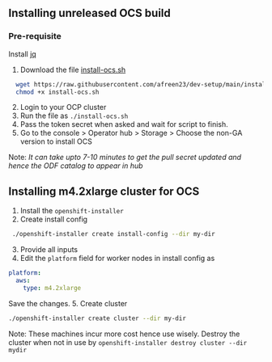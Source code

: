 ## Installing unreleased OCS build

### Pre-requisite
Install [jq](https://stedolan.github.io/jq/)

1. Download the file [install-ocs.sh](https://github.com/afreen23/dev-setup/blob/main/install-ocs.sh)
  ```bash
    wget https://raw.githubusercontent.com/afreen23/dev-setup/main/install-ocs.sh
    chmod +x install-ocs.sh
  ```
2. Login to your OCP cluster
3. Run the file as `./install-ocs.sh`
4. Pass the token secret when asked and wait for script to finish.
5. Go to the console > Operator hub > Storage > Choose the non-GA version to install OCS

Note: _It can take upto 7-10 minutes to get the pull secret updated and hence the ODF catalog to appear in hub_

## Installing m4.2xlarge cluster for OCS

1. Install the `openshift-installer`
2. Create install config
```bash
 ./openshift-installer create install-config --dir my-dir
```
3. Provide all inputs
4. Edit the `platform` field for worker nodes in install config as
```yaml
platform:
  aws: 
    type: m4.2xlarge
```
Save the changes.
5. Create cluster
```bash
./openshift-installer create cluster --dir my-dir
```

Note: These machines incur more cost hence use wisely. Destroy the cluster when not in use by `openshift-installer destroy cluster --dir mydir`
